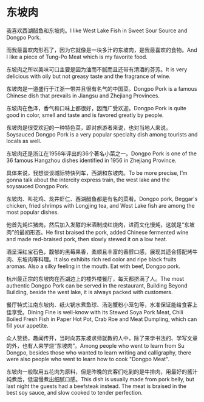 # 东坡肉

<p><span class="chinese">我喜欢西湖醋鱼和东坡肉。</span><span class="english">I like West Lake Fish in Sweet Sour Source and Dongpo Pork.</span></p>

<p><span class="chinese">而我最喜欢肉形石了，因为它就像是一块多汁的东坡肉，是我最喜欢的食物。</span><span class="english">And I like a piece of Tung-Po Meat which is my favorite food.</span></p>

<p><span class="chinese">东坡肉之所以美味可口主要是因为油而不腻而且还带有清酒的芬芳。</span><span class="english">It is very delicious with oily but not greasy taste and the fragrance of wine.</span></p>

<p><span class="chinese">东坡肉是一道盛行于江浙一带并且很有名气的中国菜。</span><span class="english">Dongpo Pork is a famous Chinese dish that prevails in Jiangsu and Zhejiang Provinces.</span></p>

<p><span class="chinese">东坡肉在色泽，香气和口味上都很好，因而广受欢迎。</span><span class="english">Dongpo Pork is quite good in color, smell and taste and is favored greatly by people.</span></p>

<p><span class="chinese">东坡肉是很受欢迎的一种特色菜，即对旅游者来说，也对当地人来说。</span><span class="english">Soysauced Dongpo Pork is a very popular specialty dish among tourists and locals as well.</span></p>

<p><span class="chinese">东坡肉还是浙江在1956年评出的36个著名小菜之一。</span><span class="english">Dongpo Pork is one of the 36 famous Hangzhou dishes identified in 1956 in Zhejiang Province.</span></p>

<p><span class="chinese">具体来说，我想谈谈城际特快列车，西湖和东坡肉。</span><span class="english">To be more precise, I’m gonna talk about the intercity express train, the west lake and the soysauced Dongpo Pork.</span></p>

<p><span class="chinese">东坡肉、叫花鸡、龙井虾仁、西湖醋鱼都是有名的菜肴。</span><span class="english">Dongpo pork, Beggar's chicken, fried shrimps with Longjing tea, and West Lake fish are among the most popular dishes.</span></p>

<p><span class="chinese">他首先炖烂猪肉，然后加入发酵的米酒制成红烧肉，进而文化慢炖，这就是“东坡肉”的最初形态。</span><span class="english">He first braised the pork, added Chinese fermented wine and made red-braised pork, then slowly stewed it on a low heat.</span></p>

<p><span class="chinese">酒呈深红宝石色，馥郁的黑莓果香，柔顺且丰富的香醇口感，展现其适合搭配烤牛肉、东坡肉等料理。</span><span class="english">It also exhibits rich red color and ripe black fruits aromas. Also a silky feeling in the mouth. Eat with beef, Dongpo pork.</span></p>

<p><span class="chinese">杭州最正宗的东坡肉在西湖边上的楼外楼餐厅，每天都挤满了人。</span><span class="english">The most authentic Dongpo Pork can be served in the restaurant, Building Beyond Building, beside the west lake, it is always packed with customers.</span></p>

<p><span class="chinese">餐厅特式江南东坡肉、纸火锅水煮鱼球、汤泡蟹粉小笼包等，水准保证能给食客上佳享受。</span><span class="english">Dining Fine is well-know with its Stewed Soya Pork Meat, Chili Boiled Fresh Fish in Paper Hot Pot, Crab Roe and Meat Dumpling, which can fill your appetite.</span></p>

<p><span class="chinese">众人赞扬，趣闻传开，当时向苏东坡求师就教的人中，除了来学书法的、学写文章的外，也有人来学烧“东坡肉”。</span><span class="english">Among people who went to learn from Su Dongpo, besides those who wanted to learn writing and calligraphy, there were also people who went to learn how to cook "Dongpo Meat".</span></p>

<p><span class="chinese">东坡肉一般取用五花肉为原料，但是昨晚的宾客们吃到的是牛排肉，用最好的酱汁炖煮后，低温慢煮出细腻口感。</span><span class="english">This dish is usually made from pork belly, but last night the guests had a beefsteak instead. The meat is braised in the best soy sauce, and slow cooked to tender perfection.</span></p>

